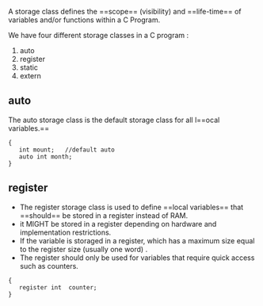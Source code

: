 A storage class defines the ==scope== (visibility) and ==life-time== of variables and/or functions within a C Program. 

We have four different storage classes in a C program :
1. auto
2. register
3. static
4. extern

## auto
The auto storage class is the default storage class for all l==ocal variables.==
```
{
   int mount;   //default auto
   auto int month;
}
```
## register
- The register storage class is used to define ==local variables== that ==should== be stored in a register instead of RAM. 
- it MIGHT be stored in a register depending on hardware and implementation restrictions.
- If the variable is storaged in a register, which has a maximum size equal to the register size (usually one word) .
- The register should only be used for variables that require quick access such as counters.
```
{
   register int  counter;
}
```


